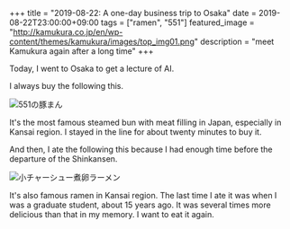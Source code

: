 +++
title =  "2019-08-22: A one-day business trip to Osaka"
date = 2019-08-22T23:00:00+09:00
tags = ["ramen", "551"]
featured_image = "http://kamukura.co.jp/en/wp-content/themes/kamukura/images/top_img01.png"
description = "meet Kamukura again after a long time"
+++

Today, I went to Osaka to get a lecture of AI.

I always buy the following this.

![551の豚まん](http://www.551horai.co.jp/menu/Resources/HPc.jpg)

It's the most famous steamed bun with meat filling in Japan, especially in Kansai region.
I stayed in the line for about twenty minutes to buy it.


And then, I ate the following this because I had enough time before the departure of the Shinkansen.

![小チャーシュー煮卵ラーメン](../images/2019-08-22-kamukura.jpeg)

It's also famous ramen in Kansai region.
The last time I ate it was when I was a graduate student, about 15 years ago.
It was several times more delicious than that in my memory.
I want to eat it again.
